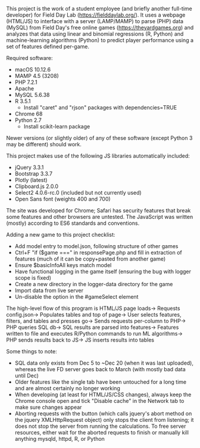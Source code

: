 This project is the work of a student employee (and briefly another full-time developer) for Field Day Lab (https://fielddaylab.org/). It uses a webpage (HTML/JS) to interface with a server (LAMP/MAMP) to parse (PHP) data (MySQL) from Field Day's free online games (https://theyardgames.org) and analyzes that data using linear and binomial regressions (R, Python) and machine-learning algorithms (Python) to predict player performance using a set of features defined per-game.

Required software:
- macOS 10.12.6
- MAMP 4.5 (3208)
- PHP 7.2.1
- Apache
- MySQL 5.6.38
- R 3.5.1
	- Install "caret" and "rjson" packages with dependencies=TRUE
- Chrome 68
- Python 2.7
	- Install scikit-learn package

Newer versions (or slightly older) of any of these software (except Python 3 may be different) should work.

This project makes use of the following JS libraries automatically included:
- jQuery 3.3.1
- Bootstrap 3.3.7
- Plotly (latest)
- Clipboard.js 2.0.0
- Select2 4.0.6-rc.0 (included but not currently used)
- Open Sans font (weights 400 and 700)

The site was developed for Chrome; Safari has security features that break some features and other browsers are untested. The JavaScript was written (mostly) according to ES6 standards and conventions.

Adding a new game to this project checklist:
- Add model entry to model.json, following structure of other games
- Ctrl+F "if ($game ===" in responsePage.php and fill in extraction of features (much of it can be copy+pasted from another game)
- Ensure $basicInfoAll keys match model
- Have functional logging in the game itself (ensuring the bug with logger scope is fixed)
- Create a new directory in the logger-data directory for the game
- Import data from live server
- Un-disable the option in the #gameSelect element

The high-level flow of this program is
	HTML/JS page loads->
	Requests config.json->
	Populates tables and top of page->
	User selects features, filters, and tables and presses go->
	Sends requests per-column to PHP->
	PHP queries SQL db->
	SQL results are parsed into features->
	Features written to file and executes R/Python commands to run ML algorithms->
	PHP sends results back to JS->
	JS inserts results into tables

Some things to note:
- SQL data only exists from Dec 5 to ~Dec 20 (when it was last uploaded), whereas the live FD server goes back to March (with mostly bad data until Dec)
- Older features like the single tab have been untouched for a long time and are almost certainly no longer working
- When developing (at least for HTML/JS/CSS changes), always keep the Chrome console open and tick "Disable cache" in the Network tab to make sure changes appear
- Aborting requests with the button (which calls jquery's abort method on the jquery XMLHttpRequest object) only stops the client from listening; it does not stop the server from running the calculations. To free server resources, either wait for the aborted requests to finish or manually kill anything mysqld, httpd, R, or Python